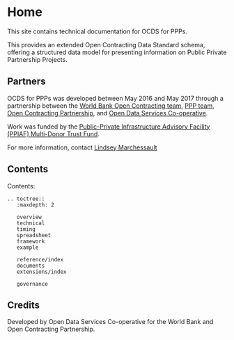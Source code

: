 # Home

This site contains technical documentation for OCDS for PPPs. 

This provides an extended Open Contracting Data Standard schema, offering a structured data model for presenting information on Public Private Partnership Projects.

## Partners

OCDS for PPPs was developed between May 2016 and May 2017 through a partnership between the [World Bank Open Contracting team](https://blogs.worldbank.org/category/tags/open-contracting), [PPP team](http://www.worldbank.org/en/topic/publicprivatepartnerships), [Open Contracting Partnership](http://open-contracting.org), and [Open Data Services Co-operative](http://www.opendataservices.coop). 

Work was funded by the [Public-Private Infrastructure Advisory Facility (PPIAF) Multi-Donor Trust Fund](https://ppiaf.org/).

For more information, contact [Lindsey Marchessault](mailto:lmarchessault@open-contracting.org)

## Contents

Contents:

```eval_rst
.. toctree::
   :maxdepth: 2

   overview
   technical
   timing
   spreadsheet
   framework
   example

   reference/index
   documents
   extensions/index

   governance
```

## Credits

Developed by Open Data Services Co-operative for the World Bank and Open Contracting Partnership. 

